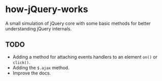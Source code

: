 # how-jQuery-works

A small simulation of jQuery core with some basic methods for better understanding jQuery internals.

## TODO

* Adding a method for attaching events handlers to an element `on()` or `click()`. 
* Adding the `$.ajax` method.  
* Improve the docs. 
